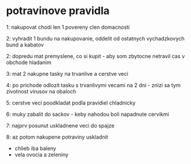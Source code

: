 # potravinove pravidla

1: nakupovat chodi len 1 povereny clen domacnosti

2: vyhradit 1 bundu na nakupovanie, oddelit od ostatnych vychadzkovych bund a kabatov

2: dopredu mat premyslene, co si kupit - aby som zbytocne netravil cas v obchode hladanim

3: mat 2 nakupne tasky na trvanlive a cerstve veci

4: po prichode odlozit tasku s trvanlivymi vecami na 2 dni - znizi sa tym zivotnost virusov na obaloch

5: cerstve veci poodkladat podla pravidiel chladnicky

6: muky zabalit do sackov - keby nahodou boli napadnute cervikmi

7: najprv posunut uskladnene veci do spajze

8: az potom nakupene potraviny uskladnit

- chlieb iba baleny
- vela ovocia a zeleniny

